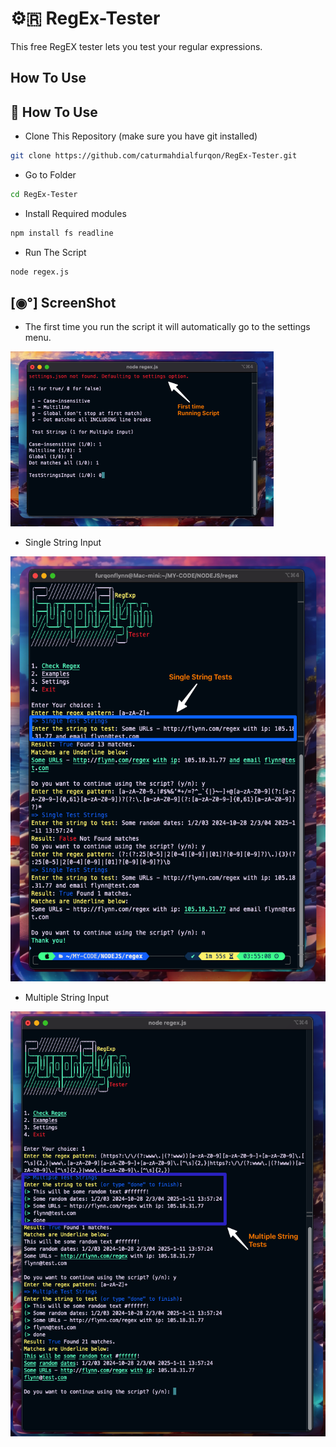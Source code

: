 # ⚙️🇷 RegEx-Tester

This free RegEX tester lets you test your regular expressions.

## How To Use

## 🤔 How To Use

- Clone This Repository (make sure you have git installed)
```bash
git clone https://github.com/caturmahdialfurqon/RegEx-Tester.git
```
- Go to Folder
```bash
cd RegEx-Tester
```
- Install Required modules

```bash
npm install fs readline
```
- Run The Script

```bash
node regex.js
```
## [◉°] ScreenShot

- The first time you run the script it will automatically go to the settings menu.

<img src="Asset/Screenshot 2024-10-28 at 03.59.56.png" height=280  widht=300>

- Single String Input

<img src="Asset/Screenshot 2024-10-28 at 03.55.20.png" height=680  widht=700>

- Multiple String Input

<img src="Asset/Screenshot 2024-10-28 at 03.44.22.png" height=680  widht=700>
